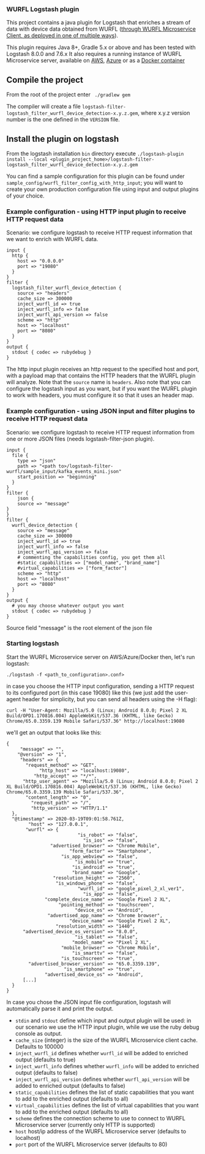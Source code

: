 ### WURFL Logstash plugin

This project contains a java plugin for Logstash that enriches a stream of data with device data obtained from WURFL ([through WURFL Microservice Client, as deployed in one of multiple ways](https://www.scientiamobile.com/products/wurfl-microservice/)).

This plugin requires Java 8+, Gradle 5.x or above and has been tested with Logstash 8.0.0 and 7.6.x
It also requires a running instance of WURFL Microservice server, available on [AWS](https://aws.amazon.com/marketplace/search/results?x=26&y=17&searchTerms=WURFL), [Azure](https://azuremarketplace.microsoft.com/en-us/marketplace/apps?search=WURFL&page=1) or as a [Docker container](https://www.scientiamobile.com/products/wurfl-microservice-docker-detect-device/)

## Compile the project

From the root of the project enter ` ./gradlew gem`

The compiler will create a file `logstash-filter-logstash_filter_wurfl_device_detection-x.y.z.gem`, where x.y.z version number
is the one defined in the `VERSION` file.

## Install the plugin on logstash

  From the logstash installation `bin` directory execute
  `./logstash-plugin install --local <plugin_project_home>/logstash-filter-logstash_filter_wurfl_device_detection-x.y.z.gem`
  
  You can find a sample configuration for this plugin can be found under `sample_config/wurfl_filter_config_with_http_input`; you will want to create your own
  production configuration file using input and output plugins of your choice.
  
### Example configuration - using HTTP input plugin to receive HTTP request data
Scenario: we configure logstash to receive HTTP request information that we want to enrich with WURFL data.

```
input {
  http {
    host => "0.0.0.0"
    port => "19080"
  }
}
filter {
  logstash_filter_wurfl_device_detection {
    source => "headers"
    cache_size => 300000
    inject_wurfl_id => true
    inject_wurfl_info => false
    inject_wurfl_api_version => false
    scheme => "http"
    host => "localhost"
    port => "8080"
  }
}
output {
  stdout { codec => rubydebug }
}
```

The http input plugin receives an http request to the specified host and port, with a payload map that contains the HTTP headers that the WURFL plugin will analyze.
Note that the `source` name is `headers`. Also note that you can configure the logstash input as you want,
but if you want the WURFL plugin to work with headers, you must configure it so that it uses an header map.

### Example configuration - using JSON input and filter plugins to receive HTTP request data
Scenario: we configure logstash to receive HTTP request information from one or more JSON files (needs logstash-filter-json plugin).

```
input {
  file {
    type => "json"
    path => "<path to>/logstash-filter-wurfl/sample_input/kafka_events_mini.json"
    start_position => "beginning"
  }
}
filter {
    json {
    source => "message"
}
}
filter {
  wurfl_device_detection {
    source => "message"
    cache_size => 300000
    inject_wurfl_id => true
    inject_wurfl_info => false
    inject_wurfl_api_version => false
    # commenting the capabilities config, you get them all
    #static_capabilities => ["model_name", "brand_name"]
    #virtual_capabilities => ["form_factor"]
    scheme => "http"
    host => "localhost"
    port => "8080"
  }
}
output {
  # you may choose whatever output you want
  stdout { codec => rubydebug }
}
```

Source field "message" is the root element of the json file

### Starting logstash

Start the WURFL Microservice server on AWS/Azure/Docker then, let's run logstash:

`./logstash -f <path_to_configuration>.conf>`

in case you choose the HTTP input configuration, sending a HTTP request to its configured port (in this case 19080) like this (we just add the user-agent header for simplicity, but you can send all headers using the -H flag):

`curl -H "User-Agent: Mozilla/5.0 (Linux; Android 8.0.0; Pixel 2 XL Build/OPD1.170816.004) AppleWebKit/537.36 (KHTML, like Gecko) Chrome/65.0.3359.139 Mobile Safari/537.36" http://localhost:19080`

we'll get an output that looks like this:
  
  ```
{
       "message" => "",
      "@version" => "1",
       "headers" => {
         "request_method" => "GET",
              "http_host" => "localhost:19080",
            "http_accept" => "*/*",
        "http_user_agent" => "Mozilla/5.0 (Linux; Android 8.0.0; Pixel 2 XL Build/OPD1.170816.004) AppleWebKit/537.36 (KHTML, like Gecko) Chrome/65.0.3359.139 Mobile Safari/537.36",
         "content_length" => "0",
           "request_path" => "/",
           "http_version" => "HTTP/1.1"
    },
    "@timestamp" => 2020-03-19T09:01:58.761Z,
          "host" => "127.0.0.1",
         "wurfl" => {
                            "is_robot" => "false",
                              "is_ios" => "false",
                  "advertised_browser" => "Chrome Mobile",
                         "form_factor" => "Smartphone",
                      "is_app_webview" => "false",
                           "is_mobile" => "true",
                          "is_android" => "true",
                          "brand_name" => "Google",
                   "resolution_height" => "2560",
                    "is_windows_phone" => "false",
                            "wurfl_id" => "google_pixel_2_xl_ver1",
                              "is_app" => "false",
                "complete_device_name" => "Google Pixel 2 XL",
                     "pointing_method" => "touchscreen",
                           "device_os" => "Android",
                 "advertised_app_name" => "Chrome browser",
                         "device_name" => "Google Pixel 2 XL",
                    "resolution_width" => "1440",
        "advertised_device_os_version" => "8.0.0",
                           "is_tablet" => "false",
                          "model_name" => "Pixel 2 XL",
                      "mobile_browser" => "Chrome Mobile",
                          "is_smarttv" => "false",
                      "is_touchscreen" => "true",
          "advertised_browser_version" => "65.0.3359.139",
                       "is_smartphone" => "true",
                "advertised_device_os" => "Android",
        [...]
    }
}

```

In case you chose the JSON input file configuration, logstash will automatically parse it and print the output.

- `stdin` and `stdout` define which input and output plugin will be used:  in our scenario
 we use the HTTP input plugin, while we use the ruby debug console as output.
- `cache_size` (integer) is the size of the WURFL Microservice client cache. Defaults to 100000
- `inject_wurfl_id` defines whether `wurfl_id` will be added to enriched output (defaults to true)
- `inject_wurfl_info` defines whether `wurfl_info` will be added to enriched output (defaults to false)
- `inject_wurfl_api_version` defines whether `wurfl_api_version` will be added to enriched output (defaults to false)
- `static_capabilities` defines the list of static capabilities that you want to add to the enriched output (defaults to all)
- `virtual_capabilities` defines the list of virtual capabilities that you want to add to the enriched output (defaults to all)
- `scheme` defines the connection scheme to use to connect to WURFL Microservice server (currently only HTTP is supported)
- `host` host/ip address of the WURFL Microservice server (defaults to localhost)
- `port` port of the WURFL Microservice server (defaults to 80)
